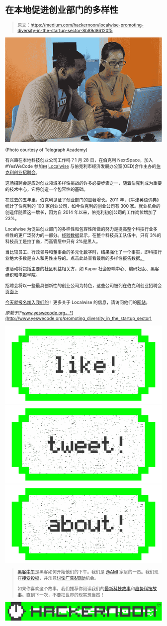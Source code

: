 # 在本地促进创业部门的多样性

> 原文：<https://medium.com/hackernoon/localwise-promoting-diversity-in-the-startup-sector-8b89d86120f5>

![](img/2846746cccae9a042a474611c27ce64b.png)

(Photo courtesy of Telegraph Academy)

有兴趣在本地科技创业公司工作吗？1 月 28 日，在伯克利 NextSpace，加入#YesWeCode 参加由 [Localwise](https://www.localwisejobs.com/) 与伯克利市经济发展办公室(OED)合作主办的[伯克利创业招聘会](https://www.localwisejobs.com/blog/berkeley-startup-job-fair/)。

这场招聘会是应对创业领域多样性挑战的许多必要步骤之一，随着伯克利成为重要的技术中心，它将创造一个包容性的基础。

在过去的五年里，伯克利见证了创业部门的显著增长。2011 年，《牛津英语词典》统计了伯克利的 100 家创业公司，如今伯克利的创业公司有 300 家。就业机会的创造伴随着这一增长，因为自 2014 年以来，伯克利初创公司的工作岗位增加了 23%。

Localwise 为促进创业部门的多样性和包容性所做的努力是提高整个科技行业多样性的更广泛努力的一部分。[经验数据](http://bayareacodes.org/data/)显示，在整个科技员工队伍中，只有 3%的科技员工是拉丁裔，而高管层中只有 2%是黑人。

当比较员工、行政领导和董事会的多元化数字时，结果强化了一个事实，即科技行业绝大多数是白人和男性主导的。点击此处查看最新的多样性报告数据[。](http://bayareacodes.org/data/)

该活动将包括主要的社区利益相关方，如 Kapor 社会影响中心、编码妇女、黑客组织和电报学院。

招聘会将以一些最具创新性的创业公司为特色，这些公司被列在伯克利创业招聘会[页面](https://www.localwisejobs.com/blog/berkeley-startup-job-fair/)上

[今天就报名加入我们的](https://www.localwisejobs.com/blog/berkeley-startup-job-fair/)！更多关于 Localwise 的信息，请访问他们的[网站](https://www.localwisejobs.com/)。

*原载于*[*www.yeswecode.org。*](http://www.yeswecode.org/promoting_diversity_in_the_startup_sector)

[![](img/50ef4044ecd4e250b5d50f368b775d38.png)](http://bit.ly/HackernoonFB)[![](img/979d9a46439d5aebbdcdca574e21dc81.png)](https://goo.gl/k7XYbx)[![](img/2930ba6bd2c12218fdbbf7e02c8746ff.png)](https://goo.gl/4ofytp)

> [黑客中午](http://bit.ly/Hackernoon)是黑客如何开始他们的下午。我们是 [@AMI](http://bit.ly/atAMIatAMI) 家庭的一员。我们现在[接受投稿](http://bit.ly/hackernoonsubmission)，并乐意[讨论广告&赞助](mailto:partners@amipublications.com)机会。
> 
> 如果你喜欢这个故事，我们推荐你阅读我们的[最新科技故事](http://bit.ly/hackernoonlatestt)和[趋势科技故事](https://hackernoon.com/trending)。直到下一次，不要把世界的现实想当然！

[![](img/be0ca55ba73a573dce11effb2ee80d56.png)](https://goo.gl/Ahtev1)